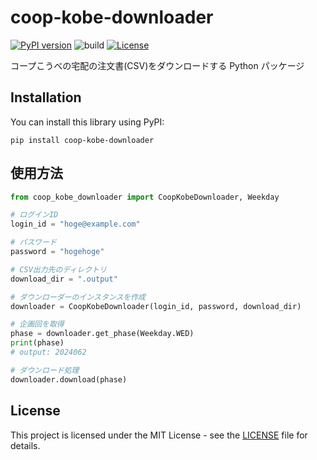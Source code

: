 # coop-kobe-downloader

[![PyPI version](https://badge.fury.io/py/coop-kobe-downloader.svg)](https://badge.fury.io/py/coop-kobe-downloader)
![build](https://github.com/ryohidaka/coop-kobe-downloader/workflows/Build/badge.svg)
[![License](https://img.shields.io/badge/license-MIT-blue.svg)](https://opensource.org/licenses/MIT)

コープこうべの宅配の注文書(CSV)をダウンロードする Python パッケージ

## Installation

You can install this library using PyPI:

```shell
pip install coop-kobe-downloader
```

## 使用方法

```py
from coop_kobe_downloader import CoopKobeDownloader, Weekday

# ログインID
login_id = "hoge@example.com"

# パスワード
password = "hogehoge"

# CSV出力先のディレクトリ
download_dir = ".output"

# ダウンローダーのインスタンスを作成
downloader = CoopKobeDownloader(login_id, password, download_dir)

# 企画回を取得
phase = downloader.get_phase(Weekday.WED)
print(phase)
# output: 2024062

# ダウンロード処理
downloader.download(phase)
```

## License

This project is licensed under the MIT License - see the [LICENSE](LICENSE) file for details.
